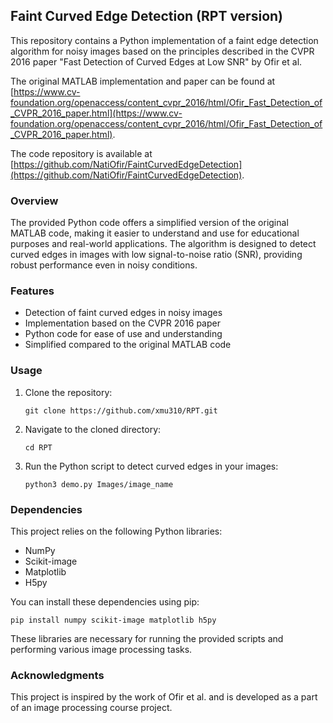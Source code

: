 ## Faint Curved Edge Detection (RPT version)

This repository contains a Python implementation of a faint edge detection algorithm for noisy images based on the principles described in the CVPR 2016 paper "Fast Detection of Curved Edges at Low SNR" by Ofir et al.

The original MATLAB implementation and paper can be found at [https://www.cv-foundation.org/openaccess/content_cvpr_2016/html/Ofir_Fast_Detection_of_CVPR_2016_paper.html](https://www.cv-foundation.org/openaccess/content_cvpr_2016/html/Ofir_Fast_Detection_of_CVPR_2016_paper.html).

The code repository is available at [https://github.com/NatiOfir/FaintCurvedEdgeDetection](https://github.com/NatiOfir/FaintCurvedEdgeDetection).

### Overview

The provided Python code offers a simplified version of the original MATLAB code, making it easier to understand and use for educational purposes and real-world applications. The algorithm is designed to detect curved edges in images with low signal-to-noise ratio (SNR), providing robust performance even in noisy conditions.

### Features

- Detection of faint curved edges in noisy images
- Implementation based on the CVPR 2016 paper
- Python code for ease of use and understanding
- Simplified compared to the original MATLAB code

### Usage

1. Clone the repository:

   ```
   git clone https://github.com/xmu310/RPT.git
   ```

2. Navigate to the cloned directory:

   ```
   cd RPT
   ```

3. Run the Python script to detect curved edges in your images:

   ```
   python3 demo.py Images/image_name
   ```

### Dependencies

This project relies on the following Python libraries:

- NumPy
- Scikit-image
- Matplotlib
- H5py

You can install these dependencies using pip:

```
pip install numpy scikit-image matplotlib h5py
```

These libraries are necessary for running the provided scripts and performing various image processing tasks.

### Acknowledgments

This project is inspired by the work of Ofir et al. and is developed as a part of an image processing course project.
